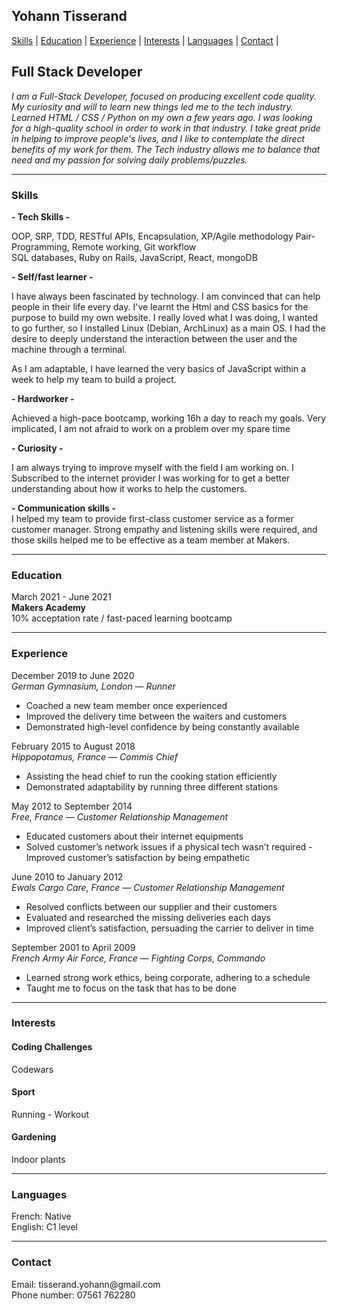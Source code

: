 ## Yohann Tisserand

[Skills](#skills) | [Education](#education) | [Experience](#experience) | [Interests](#interests) | [Languages](#languages) | [Contact](#contact) |

<h2>Full Stack Developer</h2>

<i>I am a Full-Stack Developer, focused on producing excellent code quality. My curiosity and will to learn new things led me to the tech industry. Learned HTML / CSS / Python on my own a few years ago. I was looking for a high-quality school in order to work in that industry. I take great pride in helping to improve people's lives, and I like to contemplate the direct benefits of my work for them. The Tech industry allows me to balance that need and my passion for solving daily problems/puzzles.</i>

***

<h3><a name="skills">Skills</h3>

**- Tech Skills -**</br>

OOP, SRP, TDD, RESTful APIs, Encapsulation, XP/Agile methodology Pair-Programming, Remote working, Git workflow<br>
SQL databases, Ruby on Rails, JavaScript, React, mongoDB

**- Self/fast learner -**</br>

I have always been fascinated by technology. I am convinced that can help people in their life every day. I've learnt the Html and CSS basics for the purpose to build my own website. I really loved what I was doing, I wanted to go further, so I installed Linux (Debian, ArchLinux) as a main OS. I had the desire to deeply understand the interaction between the user and the machine through a terminal.

As I am adaptable, I have learned the very basics of JavaScript within a week to help my team to build a project.

**- Hardworker -**</br>

Achieved a high-pace bootcamp, working 16h a day to reach my goals. Very implicated, I am not afraid to work on a problem over my spare time

**- Curiosity -**</br>

I am always trying to improve myself with the field I am working on.
I Subscribed to the internet provider I was working for to get a better understanding about how it works to help the customers.

**- Communication skills -**</br>
I helped my team to provide first-class customer service as a former customer manager. Strong empathy and listening skills were required, and those skills helped me to be effective as a team member at Makers.

***

<h3><a name="education">Education</h3>

March 2021 - June 2021</br>
**Makers Academy**</br>
10% acceptation rate / fast-paced learning bootcamp

***

<h3><a name="experience">Experience</h3>

December 2019 to June 2020</br>
*German Gymnasium, London — Runner*</br>
- Coached a new team member once experienced
- Improved the delivery time between the waiters and customers
- Demonstrated high-level confidence by being constantly available

February 2015 to August 2018</br>
*Hippopotamus, France — Commis Chief*</br>
- Assisting the head chief to run the cooking station efficiently 
- Demonstrated adaptability by running three different stations

May 2012 to September 2014</br>
*Free, France — Customer Relationship Management*</br>
- Educated customers about their internet equipments
- Solved customer’s network issues if a physical tech wasn’t required - Improved customer’s satisfaction by being empathetic

June 2010 to January 2012</br>
*Ewals Cargo Care, France — Customer Relationship Management*</br>
- Resolved conflicts between our supplier and their customers
- Evaluated and researched the missing deliveries each days
- Improved client’s satisfaction, persuading the carrier to deliver in time

September 2001 to April 2009</br>
*French Army Air Force, France — Fighting Corps, Commando*</br>
- Learned strong work ethics, being corporate, adhering to a schedule
- Taught me to focus on the task that has to be done

***

<h3><a name="interests">Interests</h3>
  
<h4>Coding Challenges</h4>
Codewars

<h4>Sport</h4>
Running - Workout
  
<h4>Gardening</h4>
Indoor plants
  
***  
  
<h3><a name="languages">Languages</h3>
French: Native<br>
English: C1 level
  
***  
  
<h3><a name="contact">Contact</h3>
Email: tisserand.yohann@gmail.com<br>
Phone number: 07561 762280<br>
